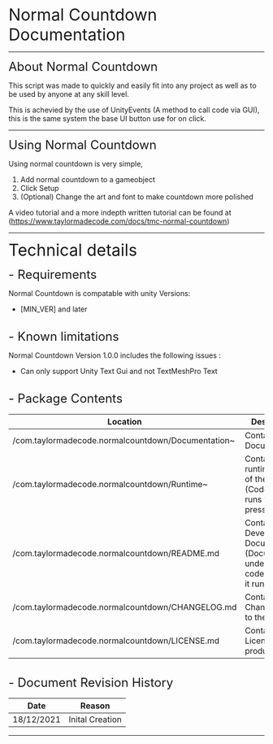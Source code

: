 <!-- Normal Countdown = "Name of Product" --> 
<!--[MIN_VER] = "Minimum version of the product" -->


<font size = "6"> Normal Countdown Documentation </font>

---

<font size = "5"> About Normal Countdown </font>

This script was made to quickly and easily fit into any project as well as to be used by anyone at any skill level.

This is achevied by the use of UnityEvents (A method to call code via GUI), this is the same system the base UI button use for on click.

---

<font size = "5"> Using Normal Countdown </font>

Using normal countdown is very simple, 

1. Add normal countdown to a gameobject
2. Click Setup
3. (Optional) Change the art and font to make countdown more polished

A video tutorial and a more indepth written tutorial can be found at (https://www.taylormadecode.com/docs/tmc-normal-countdown)

---

<font size = "6"> Technical details </font>

<font size = "5"> - Requirements </font>

Normal Countdown is compatable with unity Versions:
 - [MIN_VER] and later


<br>
<font size = "5"> - Known limitations </font>

Normal Countdown Version 1.0.0 includes the following issues :
   - Can only support Unity Text Gui and not TextMeshPro Text

<br>
<font size = "5"> - Package Contents </font>

| Location | Description |
| ------ | -------- |
| /com.taylormadecode.normalcountdown/Documentation~ | Contains the Documentation |
| /com.taylormadecode.normalcountdown/Runtime~ | Contains the runtime Assets of the Package <br> (Code that runs when you press play)|
| /com.taylormadecode.normalcountdown/README.md | Contains Developer Documentation <br> (Documents to understand the code and how it runs) |
| /com.taylormadecode.normalcountdown/CHANGELOG.md | Contains All Changes made to the product |
| /com.taylormadecode.normalcountdown/LICENSE.md | Contains the License for the product |

<br>
<font size = "5"> - Document Revision History </font>

| Date | Reason |
| ------ | -------- |
| 18/12/2021 | Inital Creation |



---